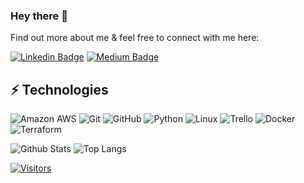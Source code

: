 ### Hey there 👋

<!-- Introduce yourself and give a brief introduction about yourself here.  Also include what tech you're interested in and what you are currently learning -->

Find out more about me & feel free to connect with me here:

<!-- Replace the fields below with the information requested. Remember to remove the encapsulating <> characters. For spaces in names, use %20 (e.g. Broadus%20Palmer) -->

[![Linkedin Badge](https://img.shields.io/badge/-Brian%20Jefferson-blue?style=flat-square&logo=Linkedin&logoColor=white&link=https://www.linkedin.com/in/brianjeffersonbj/)](https://www.linkedin.com/in/brianjeffersonbj/)
[![Medium Badge](https://img.shields.io/badge/Brian%20Jefferson-12100E?style=flat-square&logo=medium&logoColor=white&link=https://medium.com/@Brian_Jefferson)](https://medium.com/@Brian_Jefferson)

## ⚡ Technologies

<!-- Check out the Badges folder for more badges -->

![Amazon AWS](https://img.shields.io/badge/Amazon%20AWS-232F3E?style=flat-square&logo=amazon-aws)
![Git](https://img.shields.io/badge/-Git-black?style=flat-square&logo=git)
![GitHub](https://img.shields.io/badge/-GitHub-181717?style=flat-square&logo=github)
![Python](https://img.shields.io/badge/-Python-black?style=flat-square&logo=Python)
![Linux](https://img.shields.io/badge/Linux-FCC624?style=flat-square&logo=linux&logoColor=black)
![Trello](https://img.shields.io/badge/Trello-%23026AA7.svg?style=flat-square&logo=Trello&logoColor=white)
![Docker](https://img.shields.io/badge/docker-%230db7ed.svg?style=for-the-badge&logo=docker&logoColor=white)
![Terraform](https://img.shields.io/badge/terraform-%235835CC.svg?style=for-the-badge&logo=terraform&logoColor=white)

<!-- Replace the fields below with the information requested. Remember to remove the encapsulating <> characters. -->

![Github Stats](https://github-readme-stats.vercel.app/api?username=CushuN&count_private=true&show_icons=true&include_all_commits=true)
![Top Langs](https://github-readme-stats.vercel.app/api/top-langs/?username=CushuN&hide=TeX&layout=compact)


[![Visitors](https://api.visitorbadge.io/api/visitors?path=CushuN%2FCushuN&label=VISITORS&countColor=%23263759)](https://visitorbadge.io/status?path=CushuN%2FCushuN)
